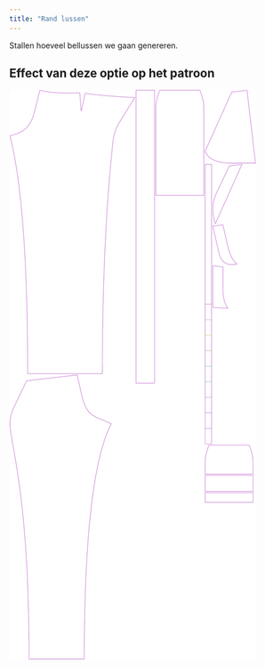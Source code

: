 ```yaml
---
title: "Rand lussen"
---
```


Stallen hoeveel bellussen we gaan genereren.

## Effect van deze optie op het patroon

![Deze afbeelding toont het effect van deze optie door meerdere varianten die een andere waarde hebben voor deze optie te vervangen](charlie_beltloops_sample.svg "Effect van deze optie op het patroon")
